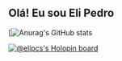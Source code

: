 ## Olá! Eu sou Eli Pedro
[![Anurag's GitHub stats](https://github-readme-stats.vercel.app/api?username=elipcs&count_private=true&show_icons=true&theme=prussian)

[![@elipcs's Holopin board](https://holopin.me/elipcs)](https://holopin.io/@elipcs)
